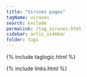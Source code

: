 ```yaml
---
title: "Viruses pages"
tagName: viruses
search: exclude
permalink: /tag_viruses.html
sidebar: artic_sidebar
folder: tags
---
```

{% include taglogic.html %}

{% include links.html %}
